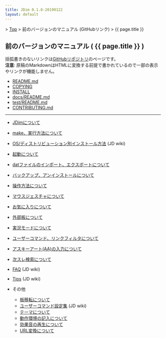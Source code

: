 ```yaml
---
title: JDim 0.1.0-20190122
layout: default
---
```


&gt; [Top](../) &gt; 前のバージョンのマニュアル (GitHubリンク) &gt; {{ page.title }}


## 前のバージョンのマニュアル ( {{ page.title }} )

括弧書きのないリンクは[GitHubリポジトリ][gh]のページです。<br>
**注意**: 原稿のMarkdownはHTMLに変換する前提で書かれているので一部の表示やリンクが機能しません。

- [README.md][readme]
- [COPYING][copying]
- [INSTALL][install]
- [docs/README.md][docs-readme]
- [test/README.md][test-readme]
- [CONTRIBUTING.md][contributing]

---

- [JDimについて][about]
- [make、実行方法について][make]
- [OS/ディストリビューション別インストール方法][jdwiki-install] (JD wiki)
- [起動について][start]
- [datファイルのインポート、エクスポートについて][dat]
- [バックアップ、アンインストールについて][backup]

- [操作方法について][operation]
- [マウスジェスチャについて][mouse]

- [お気に入りについて][favorite]
- [外部板について][external]
- [実況モードについて][live]
- [ユーザーコマンド、リンクフィルタについて][usrcmd]
- [アスキーアート(AA)の入力について][asciiart]
- [次スレ検索について][next]

- [FAQ][jdwiki-faq] (JD wiki)
- [Tips][jdwiki-tips] (JD wiki)
- その他
  - [板移転について][move]
  - [ユーザーコマンド設定集][jdwiki-usrcmd] (JD wiki)
  - [テーマについて][skin]
  - [動作環境の記入について][environment]
  - [効果音の再生について][sound]
  - [URL変換について][urlreplace]

[gh]: https://github.com/JDimproved/JDim/tree/JDim-v0.1.0

[readme]: https://github.com/JDimproved/JDim/blob/JDim-v0.1.0/README.md
[copying]: https://github.com/JDimproved/JDim/blob/JDim-v0.1.0/COPYING
[install]: https://github.com/JDimproved/JDim/blob/JDim-v0.1.0/INSTALL
[docs-readme]: https://github.com/JDimproved/JDim/blob/a279663014d8ddd621b95a8c5fab22c83f6484c8/docs/README.md
[test-readme]: https://github.com/JDimproved/JDim/blob/923ea662c47cef6ff9874e1d33f87197e0a98eb7/test/README.md
[contributing]: https://github.com/JDimproved/JDim/blob/e8cc28c993039363153c3e0631cc76b61ed38566/CONTRIBUTING.md

[about]: https://github.com/JDimproved/JDim/blob/a279663014d8ddd621b95a8c5fab22c83f6484c8/docs/manual/about.md
[make]: https://github.com/JDimproved/JDim/blob/a279663014d8ddd621b95a8c5fab22c83f6484c8/docs/manual/make.md
[jdwiki-install]: https://ja.osdn.net/projects/jd4linux/wiki/OS%2F%E3%83%87%E3%82%A3%E3%82%B9%E3%83%88%E3%83%AA%E3%83%93%E3%83%A5%E3%83%BC%E3%82%B7%E3%83%A7%E3%83%B3%E5%88%A5%E3%82%A4%E3%83%B3%E3%82%B9%E3%83%88%E3%83%BC%E3%83%AB%E6%96%B9%E6%B3%95
[start]: https://github.com/JDimproved/JDim/blob/a279663014d8ddd621b95a8c5fab22c83f6484c8/docs/manual/start.md
[dat]: https://github.com/JDimproved/JDim/blob/a279663014d8ddd621b95a8c5fab22c83f6484c8/docs/manual/dat.md
[backup]: https://github.com/JDimproved/JDim/blob/a279663014d8ddd621b95a8c5fab22c83f6484c8/docs/manual/backup.md

[operation]: https://github.com/JDimproved/JDim/blob/a279663014d8ddd621b95a8c5fab22c83f6484c8/docs/manual/operation.md
[mouse]: https://github.com/JDimproved/JDim/blob/a279663014d8ddd621b95a8c5fab22c83f6484c8/docs/manual/mouse.md

[favorite]: https://github.com/JDimproved/JDim/blob/a279663014d8ddd621b95a8c5fab22c83f6484c8/docs/manual/favorite.md
[external]: https://github.com/JDimproved/JDim/blob/a279663014d8ddd621b95a8c5fab22c83f6484c8/docs/manual/external.md
[live]: https://github.com/JDimproved/JDim/blob/a279663014d8ddd621b95a8c5fab22c83f6484c8/docs/manual/live.md
[usrcmd]: https://github.com/JDimproved/JDim/blob/a279663014d8ddd621b95a8c5fab22c83f6484c8/docs/manual/usrcmd.md
[asciiart]: https://github.com/JDimproved/JDim/blob/a279663014d8ddd621b95a8c5fab22c83f6484c8/docs/manual/asciiart.md
[next]: https://github.com/JDimproved/JDim/blob/a279663014d8ddd621b95a8c5fab22c83f6484c8/docs/manual/next.md

[jdwiki-faq]: https://ja.osdn.net/projects/jd4linux/wiki/FAQ
[jdwiki-tips]: https://ja.osdn.net/projects/jd4linux/wiki/Tips
[move]: https://github.com/JDimproved/JDim/blob/a279663014d8ddd621b95a8c5fab22c83f6484c8/docs/manual/move.md
[jdwiki-usrcmd]: https://ja.osdn.net/projects/jd4linux/wiki/%E3%83%A6%E3%83%BC%E3%82%B6%E3%83%BC%E3%82%B3%E3%83%9E%E3%83%B3%E3%83%89%E8%A8%AD%E5%AE%9A%E9%9B%86
[skin]: https://github.com/JDimproved/JDim/blob/a279663014d8ddd621b95a8c5fab22c83f6484c8/docs/manual/skin.md
[environment]: https://github.com/JDimproved/JDim/blob/a279663014d8ddd621b95a8c5fab22c83f6484c8/docs/manual/environment.md
[sound]: https://github.com/JDimproved/JDim/blob/a279663014d8ddd621b95a8c5fab22c83f6484c8/docs/manual/sound.md
[urlreplace]: https://github.com/JDimproved/JDim/blob/a279663014d8ddd621b95a8c5fab22c83f6484c8/docs/manual/urlreplace.md
